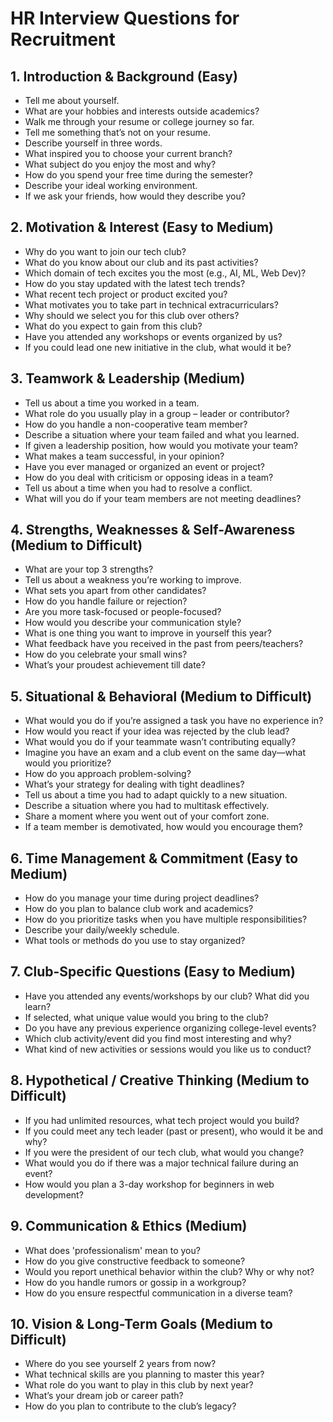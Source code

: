 # HR Interview Questions for Recruitment

## 1. Introduction & Background (Easy)
- Tell me about yourself.
- What are your hobbies and interests outside academics?
- Walk me through your resume or college journey so far.
- Tell me something that’s not on your resume.
- Describe yourself in three words.
- What inspired you to choose your current branch?
- What subject do you enjoy the most and why?
- How do you spend your free time during the semester?
- Describe your ideal working environment.
- If we ask your friends, how would they describe you?

## 2. Motivation & Interest (Easy to Medium)
- Why do you want to join our tech club?
- What do you know about our club and its past activities?
- Which domain of tech excites you the most (e.g., AI, ML, Web Dev)?
- How do you stay updated with the latest tech trends?
- What recent tech project or product excited you?
- What motivates you to take part in technical extracurriculars?
- Why should we select you for this club over others?
- What do you expect to gain from this club?
- Have you attended any workshops or events organized by us?
- If you could lead one new initiative in the club, what would it be?

## 3. Teamwork & Leadership (Medium)
- Tell us about a time you worked in a team.
- What role do you usually play in a group – leader or contributor?
- How do you handle a non-cooperative team member?
- Describe a situation where your team failed and what you learned.
- If given a leadership position, how would you motivate your team?
- What makes a team successful, in your opinion?
- Have you ever managed or organized an event or project?
- How do you deal with criticism or opposing ideas in a team?
- Tell us about a time when you had to resolve a conflict.
- What will you do if your team members are not meeting deadlines?

## 4. Strengths, Weaknesses & Self-Awareness (Medium to Difficult)
- What are your top 3 strengths?
- Tell us about a weakness you’re working to improve.
- What sets you apart from other candidates?
- How do you handle failure or rejection?
- Are you more task-focused or people-focused?
- How would you describe your communication style?
- What is one thing you want to improve in yourself this year?
- What feedback have you received in the past from peers/teachers?
- How do you celebrate your small wins?
- What’s your proudest achievement till date?

## 5. Situational & Behavioral (Medium to Difficult)
- What would you do if you’re assigned a task you have no experience in?
- How would you react if your idea was rejected by the club lead?
- What would you do if your teammate wasn’t contributing equally?
- Imagine you have an exam and a club event on the same day—what would you prioritize?
- How do you approach problem-solving?
- What’s your strategy for dealing with tight deadlines?
- Tell us about a time you had to adapt quickly to a new situation.
- Describe a situation where you had to multitask effectively.
- Share a moment where you went out of your comfort zone.
- If a team member is demotivated, how would you encourage them?

## 6. Time Management & Commitment (Easy to Medium)
- How do you manage your time during project deadlines?
- How do you plan to balance club work and academics?
- How do you prioritize tasks when you have multiple responsibilities?
- Describe your daily/weekly schedule.
- What tools or methods do you use to stay organized?

## 7. Club-Specific Questions (Easy to Medium)
- Have you attended any events/workshops by our club? What did you learn?
- If selected, what unique value would you bring to the club?
- Do you have any previous experience organizing college-level events?
- Which club activity/event did you find most interesting and why?
- What kind of new activities or sessions would you like us to conduct?

## 8. Hypothetical / Creative Thinking (Medium to Difficult)
- If you had unlimited resources, what tech project would you build?
- If you could meet any tech leader (past or present), who would it be and why?
- If you were the president of our tech club, what would you change?
- What would you do if there was a major technical failure during an event?
- How would you plan a 3-day workshop for beginners in web development?

## 9. Communication & Ethics (Medium)
- What does 'professionalism' mean to you?
- How do you give constructive feedback to someone?
- Would you report unethical behavior within the club? Why or why not?
- How do you handle rumors or gossip in a workgroup?
- How do you ensure respectful communication in a diverse team?

## 10. Vision & Long-Term Goals (Medium to Difficult)
- Where do you see yourself 2 years from now?
- What technical skills are you planning to master this year?
- What role do you want to play in this club by next year?
- What’s your dream job or career path?
- How do you plan to contribute to the club’s legacy?
